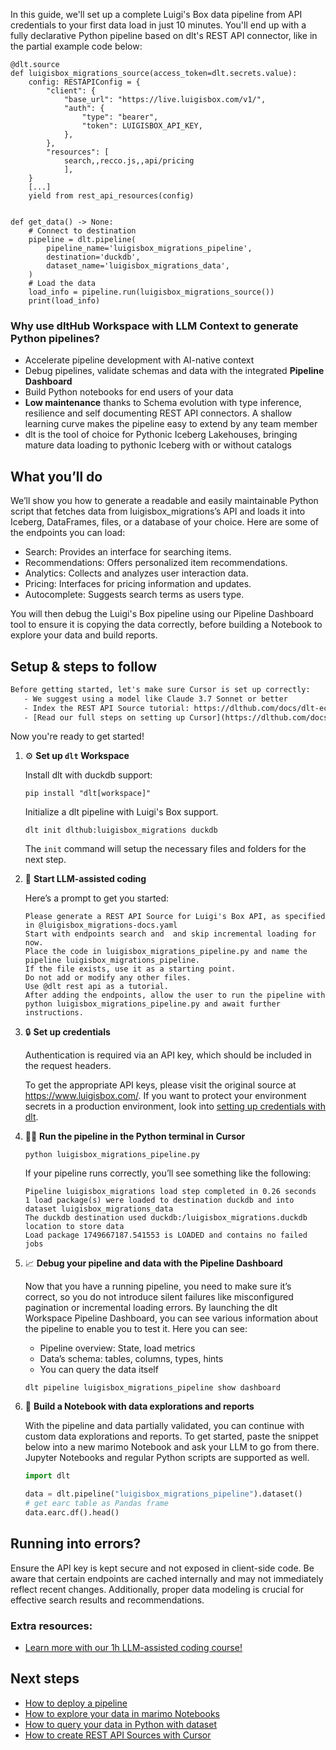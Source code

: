 In this guide, we'll set up a complete Luigi's Box data pipeline from API credentials to your first data load in just 10 minutes. You'll end up with a fully declarative Python pipeline based on dlt's REST API connector, like in the partial example code below:

```python-outcome
@dlt.source
def luigisbox_migrations_source(access_token=dlt.secrets.value):
    config: RESTAPIConfig = {
        "client": {
            "base_url": "https://live.luigisbox.com/v1/",
            "auth": {
                "type": "bearer",
                "token": LUIGISBOX_API_KEY,
            },
        },
        "resources": [
            search,,recco.js,,api/pricing
            ],
    }
    [...]
    yield from rest_api_resources(config)


def get_data() -> None:
    # Connect to destination
    pipeline = dlt.pipeline(
        pipeline_name='luigisbox_migrations_pipeline',
        destination='duckdb',
        dataset_name='luigisbox_migrations_data', 
    )
    # Load the data
    load_info = pipeline.run(luigisbox_migrations_source())
    print(load_info) 
```

### Why use dltHub Workspace with LLM Context to generate Python pipelines?

- Accelerate pipeline development with AI-native context
- Debug pipelines, validate schemas and data with the integrated **Pipeline Dashboard**
- Build Python notebooks for end users of your data
- **Low maintenance** thanks to Schema evolution with type inference, resilience and self documenting REST API connectors. A shallow learning curve makes the pipeline easy to extend by any team member
- dlt is the tool of choice for Pythonic Iceberg Lakehouses, bringing mature data loading to pythonic Iceberg with or without catalogs

## What you’ll do

We’ll show you how to generate a readable and easily maintainable Python script that fetches data from luigisbox_migrations’s API and loads it into Iceberg, DataFrames, files, or a database of your choice. Here are some of the endpoints you can load:

- Search: Provides an interface for searching items.
- Recommendations: Offers personalized item recommendations.
- Analytics: Collects and analyzes user interaction data.
- Pricing: Interfaces for pricing information and updates.
- Autocomplete: Suggests search terms as users type.

You will then debug the Luigi's Box pipeline using our Pipeline Dashboard tool to ensure it is copying the data correctly, before building a Notebook to explore your data and build reports.

## Setup & steps to follow

```default
Before getting started, let's make sure Cursor is set up correctly:
   - We suggest using a model like Claude 3.7 Sonnet or better
   - Index the REST API Source tutorial: https://dlthub.com/docs/dlt-ecosystem/verified-sources/rest_api/ and add it to context as **@dlt rest api**
   - [Read our full steps on setting up Cursor](https://dlthub.com/docs/dlt-ecosystem/llm-tooling/cursor-restapi#23-configuring-cursor-with-documentation)
```

Now you're ready to get started!

1. ⚙️ **Set up `dlt` Workspace**
    
    Install dlt with duckdb support:
    ```shell
    pip install "dlt[workspace]"
    ```

    Initialize a dlt pipeline with Luigi's Box support.
    ```shell
    dlt init dlthub:luigisbox_migrations duckdb
    ```

    The `init` command will setup the necessary files and folders for the next step.
    
2. 🤠 **Start LLM-assisted coding**
    
    Here’s a prompt to get you started:
    
    ```prompt
    Please generate a REST API Source for Luigi's Box API, as specified in @luigisbox_migrations-docs.yaml 
    Start with endpoints search and  and skip incremental loading for now. 
    Place the code in luigisbox_migrations_pipeline.py and name the pipeline luigisbox_migrations_pipeline. 
    If the file exists, use it as a starting point. 
    Do not add or modify any other files. 
    Use @dlt rest api as a tutorial. 
    After adding the endpoints, allow the user to run the pipeline with python luigisbox_migrations_pipeline.py and await further instructions.
    ```

    
3. 🔒 **Set up credentials** 
    
    Authentication is required via an API key, which should be included in the request headers.
    
    To get the appropriate API keys, please visit the original source at https://www.luigisbox.com/.
    If you want to protect your environment secrets in a production environment, look into [setting up credentials with dlt](https://dlthub.com/docs/walkthroughs/add_credentials).
    
4. 🏃‍♀️ **Run the pipeline in the Python terminal in Cursor**
    
    ```shell
    python luigisbox_migrations_pipeline.py
    ```
    
    If your pipeline runs correctly, you’ll see something like the following:
    
    ```shell
    Pipeline luigisbox_migrations load step completed in 0.26 seconds
    1 load package(s) were loaded to destination duckdb and into dataset luigisbox_migrations_data
    The duckdb destination used duckdb:/luigisbox_migrations.duckdb location to store data
    Load package 1749667187.541553 is LOADED and contains no failed jobs
    ```
    
5. 📈 **Debug your pipeline and data with the Pipeline Dashboard**

    Now that you have a running pipeline, you need to make sure it’s correct, so you do not introduce silent failures like misconfigured pagination or incremental loading errors. By launching the dlt Workspace Pipeline Dashboard, you can see various information about the pipeline to enable you to test it. Here you can see:
    - Pipeline overview: State, load metrics
    - Data’s schema: tables, columns, types, hints
    - You can query the data itself
    
    ```shell
    dlt pipeline luigisbox_migrations_pipeline show dashboard
    ```
    
6. 🐍 **Build a Notebook with data explorations and reports**

    With the pipeline and data partially validated, you can continue with custom data explorations and reports. To get started, paste the snippet below into a new marimo Notebook and ask your LLM to go from there. Jupyter Notebooks and regular Python scripts are supported as well.

    
    ```python
    import dlt

   data = dlt.pipeline("luigisbox_migrations_pipeline").dataset()
   # get earc table as Pandas frame
   data.earc.df().head()
    ```

## Running into errors?

Ensure the API key is kept secure and not exposed in client-side code. Be aware that certain endpoints are cached internally and may not immediately reflect recent changes. Additionally, proper data modeling is crucial for effective search results and recommendations.

### Extra resources:

- [Learn more with our 1h LLM-assisted coding course!](https://www.youtube.com/watch?v=GGid70rnJuM)

## Next steps

- [How to deploy a pipeline](https://dlthub.com/docs/walkthroughs/deploy-a-pipeline)
- [How to explore your data in marimo Notebooks](https://dlthub.com/docs/general-usage/dataset-access/marimo)
- [How to query your data in Python with dataset](https://dlthub.com/docs/general-usage/dataset-access/dataset)
- [How to create REST API Sources with Cursor](https://dlthub.com/docs/dlt-ecosystem/llm-tooling/cursor-restapi)
